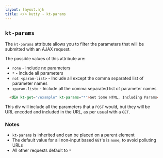 ```yaml
---
layout: layout.njk
title: </> kutty - kt-params
---
```


## `kt-params`

The `kt-params` attribute allows you to filter the parameters that will be submitted with an AJAX request.  

The possible values of this attribute are:

* `none` - Include no parameters
* `*` - Include all parameters
* `not <param-list>` - Include all except the comma separated list of parameter names
* `<param-list>` - Include all the comma separated list of parameter names

```html
  <div kt-get="/example" kt-params="*">Get Some HTML, Including Params</div>
```

This div will include all the parameters that a `POST` would, but they will be URL encoded
and included in the URL, as per usual with a `GET`.

### Notes

* `kt-params` is inherited and can be placed on a parent element
* The default value for all non-input based `GET`'s is `none`, to avoid polluting URLs
* All other requests default to `*`